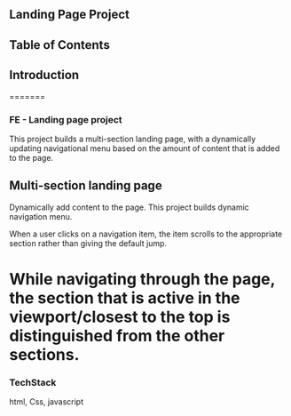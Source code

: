 ## Landing Page Project

## Table of Contents
## Introduction
=======
### FE - Landing page project

This project builds a multi-section landing page, with a dynamically updating navigational menu based on the amount of content that is added to the page.

## Multi-section landing page

Dynamically add content to the page. This project builds dynamic navigation menu.

When a user clicks on a navigation item, the item scrolls to the appropriate section rather than giving the default jump.

While navigating through the page, the section that is active in the viewport/closest to the top is distinguished from the other sections.
=======
### TechStack
html, Css, javascript
